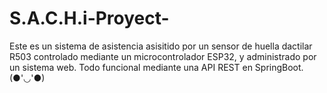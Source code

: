 # S.A.C.H.i-Proyect-
Este es un sistema de asistencia asisitido por un sensor de huella dactilar R503 controlado mediante un microcontrolador ESP32, y administrado por un sistema web. Todo funcional mediante una API REST en SpringBoot. (●'◡'●)

